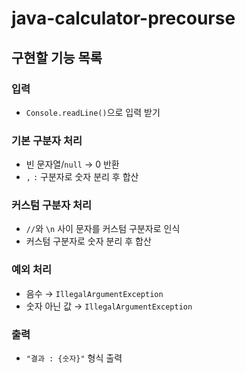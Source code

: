 # java-calculator-precourse

## 구현할 기능 목록

### 입력
- `Console.readLine()`으로 입력 받기

### 기본 구분자 처리
- 빈 문자열/`null` → 0 반환
- `,` `:` 구분자로 숫자 분리 후 합산

### 커스텀 구분자 처리
- `//`와 `\n` 사이 문자를 커스텀 구분자로 인식
- 커스텀 구분자로 숫자 분리 후 합산

### 예외 처리
- 음수 → `IllegalArgumentException`
- 숫자 아닌 값 → `IllegalArgumentException`

### 출력
- `"결과 : {숫자}"` 형식 출력
